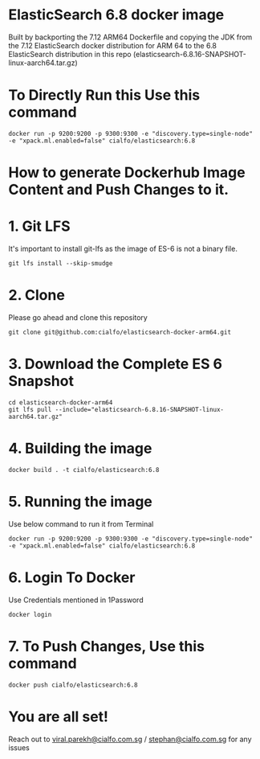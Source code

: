 # ElasticSearch 6.8 docker image

Built by backporting the 7.12 ARM64 Dockerfile and copying the JDK from the 7.12 ElasticSearch docker distribution for ARM 64 to the 6.8 ElasticSearch distribution in this repo (elasticsearch-6.8.16-SNAPSHOT-linux-aarch64.tar.gz)

# To Directly Run this Use this command
```
docker run -p 9200:9200 -p 9300:9300 -e "discovery.type=single-node"  -e "xpack.ml.enabled=false" cialfo/elasticsearch:6.8
```

# How to generate Dockerhub Image Content and Push Changes to it.

# 1. Git LFS
It's important to install git-lfs as the image of ES-6 is not a binary file.
```
git lfs install --skip-smudge
```

# 2. Clone
Please go ahead and clone this repository
```
git clone git@github.com:cialfo/elasticsearch-docker-arm64.git
```

# 3. Download the Complete ES 6 Snapshot
```
cd elasticsearch-docker-arm64
git lfs pull --include="elasticsearch-6.8.16-SNAPSHOT-linux-aarch64.tar.gz"
```

# 4. Building the image
```
docker build . -t cialfo/elasticsearch:6.8
```

# 5. Running the image
Use below command to run it from Terminal

```
docker run -p 9200:9200 -p 9300:9300 -e "discovery.type=single-node"  -e "xpack.ml.enabled=false" cialfo/elasticsearch:6.8
```

# 6. Login To Docker
Use Credentials mentioned in 1Password
```
docker login
```

# 7. To Push Changes, Use this command
```
docker push cialfo/elasticsearch:6.8
```

# You are all set!
Reach out to viral.parekh@cialfo.com.sg / stephan@cialfo.com.sg for any issues
